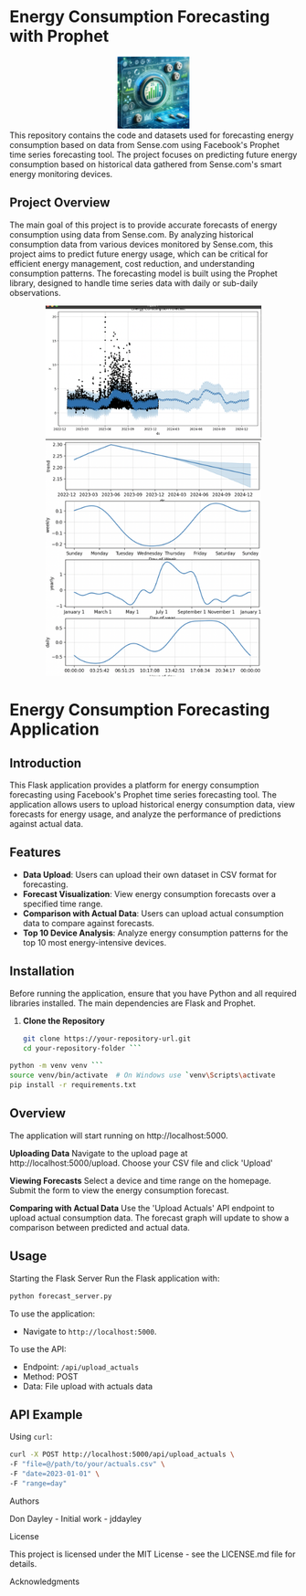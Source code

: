 # Energy Consumption Forecasting with Prophet
<div align="center">
<img src="img/Electric_Forecast.png" width="25%" >
</div>
This repository contains the code and datasets used for forecasting energy consumption based on data from Sense.com using Facebook's Prophet time series forecasting tool. The project focuses on predicting future energy consumption based on historical data gathered from Sense.com's smart energy monitoring devices.

## Project Overview

The main goal of this project is to provide accurate forecasts of energy consumption using data from Sense.com. By analyzing historical consumption data from various devices monitored by Sense.com, this project aims to predict future energy usage, which can be critical for efficient energy management, cost reduction, and understanding consumption patterns. The forecasting model is built using the Prophet library, designed to handle time series data with daily or sub-daily observations.

<div align="center">
<img src="img/screenshot.png" width="75%" >
  <img src="img/screenshot_2.png" width="75%" >
</div>

# Energy Consumption Forecasting Application

## Introduction

This Flask application provides a platform for energy consumption forecasting using Facebook's Prophet time series forecasting tool. The application allows users to upload historical energy consumption data, view forecasts for energy usage, and analyze the performance of predictions against actual data.

## Features

- **Data Upload**: Users can upload their own dataset in CSV format for forecasting.
- **Forecast Visualization**: View energy consumption forecasts over a specified time range.
- **Comparison with Actual Data**: Users can upload actual consumption data to compare against forecasts.
- **Top 10 Device Analysis**: Analyze energy consumption patterns for the top 10 most energy-intensive devices.

## Installation

Before running the application, ensure that you have Python and all required libraries installed. The main dependencies are Flask and Prophet.

1. **Clone the Repository**

   ```bash
   git clone https://your-repository-url.git
   cd your-repository-folder ```
 ```bash
 python -m venv venv ```
 source venv/bin/activate  # On Windows use `venv\Scripts\activate
 pip install -r requirements.txt
```

## Overview
The application will start running on http://localhost:5000.

**Uploading Data**
Navigate to the upload page at http://localhost:5000/upload.
Choose your CSV file and click 'Upload'

**Viewing Forecasts**
Select a device and time range on the homepage.
Submit the form to view the energy consumption forecast.

**Comparing with Actual Data**
Use the 'Upload Actuals' API endpoint to upload actual consumption data.
The forecast graph will update to show a comparison between predicted and actual data.

## Usage

Starting the Flask Server
Run the Flask application with:

```bash
python forecast_server.py
```

To use the application:
 - Navigate to `http://localhost:5000`.

To use the API:
- Endpoint: `/api/upload_actuals`
- Method: POST
- Data: File upload with actuals data



## API Example
Using `curl`:
```bash
curl -X POST http://localhost:5000/api/upload_actuals \
-F "file=@/path/to/your/actuals.csv" \
-F "date=2023-01-01" \
-F "range=day"
```



Authors

Don Dayley - Initial work - jddayley


License

This project is licensed under the MIT License - see the LICENSE.md file for details.

Acknowledgments
